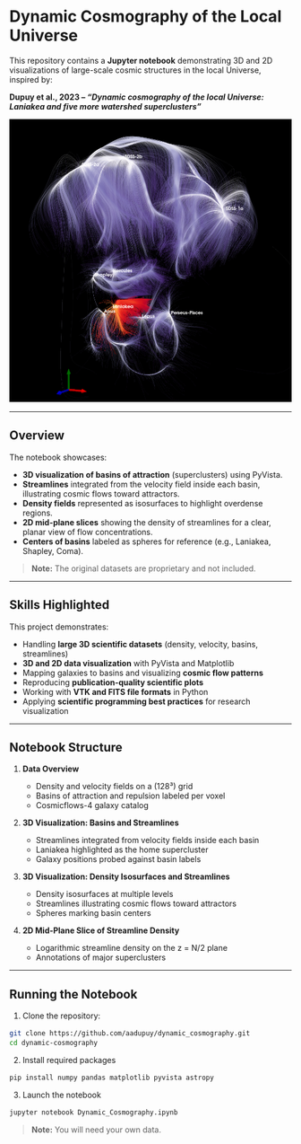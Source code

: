 # Dynamic Cosmography of the Local Universe

This repository contains a **Jupyter notebook** demonstrating 3D and 2D visualizations of large-scale cosmic structures in the local Universe, inspired by:

**Dupuy et al., 2023 – _“Dynamic cosmography of the local Universe: Laniakea and five more watershed superclusters”_**

![Visualization of the Local Universe](visu3d.png)

---

## Overview

The notebook showcases:

- **3D visualization of basins of attraction** (superclusters) using PyVista.
- **Streamlines** integrated from the velocity field inside each basin, illustrating cosmic flows toward attractors.
- **Density fields** represented as isosurfaces to highlight overdense regions.
- **2D mid-plane slices** showing the density of streamlines for a clear, planar view of flow concentrations.
- **Centers of basins** labeled as spheres for reference (e.g., Laniakea, Shapley, Coma).

> **Note:** The original datasets are proprietary and not included.

---

## Skills Highlighted

This project demonstrates:

- Handling **large 3D scientific datasets** (density, velocity, basins, streamlines)
- **3D and 2D data visualization** with PyVista and Matplotlib
- Mapping galaxies to basins and visualizing **cosmic flow patterns**
- Reproducing **publication-quality scientific plots**
- Working with **VTK and FITS file formats** in Python
- Applying **scientific programming best practices** for research visualization

---

## Notebook Structure

1. **Data Overview**
   - Density and velocity fields on a (128³) grid
   - Basins of attraction and repulsion labeled per voxel
   - Cosmicflows-4 galaxy catalog

2. **3D Visualization: Basins and Streamlines**
   - Streamlines integrated from velocity fields inside each basin
   - Laniakea highlighted as the home supercluster
   - Galaxy positions probed against basin labels

3. **3D Visualization: Density Isosurfaces and Streamlines**
   - Density isosurfaces at multiple levels
   - Streamlines illustrating cosmic flows toward attractors
   - Spheres marking basin centers

4. **2D Mid-Plane Slice of Streamline Density**
   - Logarithmic streamline density on the z = N/2 plane
   - Annotations of major superclusters

---

## Running the Notebook

1. Clone the repository:

```bash
git clone https://github.com/aadupuy/dynamic_cosmography.git
cd dynamic-cosmography
```

2. Install required packages

```bash
pip install numpy pandas matplotlib pyvista astropy
```

3. Launch the notebook

```bash
jupyter notebook Dynamic_Cosmography.ipynb
```

> **Note:** You will need your own data.